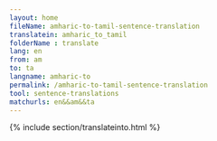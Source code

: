 ```yaml
---
layout: home
fileName: amharic-to-tamil-sentence-translation
translatein: amharic_to_tamil
folderName : translate
lang: en
from: am
to: ta
langname: amharic-to
permalink: /amharic-to-tamil-sentence-translation
tool: sentence-translations
matchurls: en&&am&&ta
---
```

{% include section/translateinto.html %}

